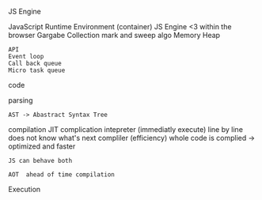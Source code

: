 JS Engine

JavaScript Runtime Environment (container)
    JS Engine <3 within the browser
        Gargabe Collection mark and sweep algo
        Memory Heap

    API
    Event loop
    Call back queue
    Micro task queue
    

code

parsing

    AST -> Abastract Syntax Tree

compilation
    JIT complication
    intepreter (immediatly execute)
        line by line
        does not know what's next
    compliler (efficiency)
        whole code is complied -> optimized and faster
    
    JS can behave both

    AOT  ahead of time compilation
    

Execution